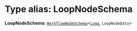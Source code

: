 # Type alias: LoopNodeSchema

**LoopNodeSchema**: [`WorkflowNodeSchema`](/auto-docs/interface/interfaces/WorkflowNodeSchema.md)<[`Loop`](/auto-docs/interface/enums/FlowGramNode.md#loop), `LoopNodeData`>

